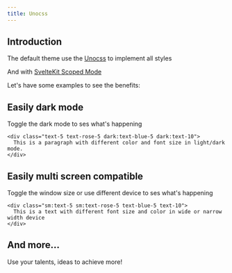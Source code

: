 ```yaml
---
title: Unocss
---
```


## Introduction

The default theme use the [Unocss](https://github.com/unocss/unocss) to implement all styles

And with [SvelteKit Scoped Mode](https://github.com/unocss/unocss/tree/main/packages/vite#sveltesveltekit-scoped-mode)

Let's have some examples to see the benefits:

## Easily dark mode

Toggle the dark mode to ses what's happening

```svelte live
<div class="text-5 text-rose-5 dark:text-blue-5 dark:text-10">
  This is a paragraph with different color and font size in light/dark mode.
</div>
```

## Easily multi screen compatible

Toggle the window size or use different device to ses what's happening

```svelte live
<div class="sm:text-5 sm:text-rose-5 text-blue-5 text-10">
  This is a text with different font size and color in wide or narrow width device
</div>
```

## And more...

Use your talents, ideas to achieve more!